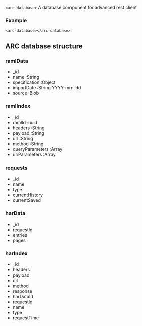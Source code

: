 
`<arc-database>` A database component for advanced rest client

### Example
```
<arc-database></arc-database>
```

## ARC database structure

### ramlData
- _id
- name :String
- specification :Object
- importDate :String YYYY-mm-dd
- source :Blob

### ramlIndex

- _id
- ramlId :uuid
- headers :String
- payload :String
- url :String
- method :String
- queryParameters :Array<String>
- uriParameters :Array<String>

### requests
- _id
- name
- type
- currentHistory
- currentSaved

### harData
- _id
- requestId
- entries
- pages

### harIndex
- _id
- headers
- payload
- url
- method
- response
- harDataId
- requestId
- name
- type
- requestTime

